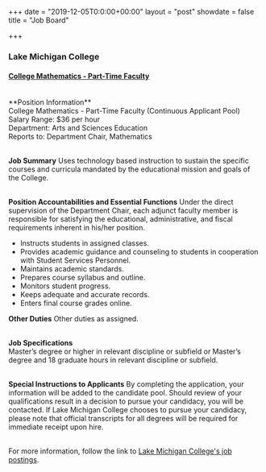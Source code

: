 +++
date = "2019-12-05T0:0:00+00:00"
layout = "post"
showdate = false
title = "Job Board"

+++
### Lake Michigan College<br>
#### <a href="https://lmc.simplehire.com/postings/2868">College Mathematics - Part-Time Faculty</a>

<br>
**Position Information**<br>
College Mathematics - Part-Time Faculty (Continuous Applicant Pool)</br>
Salary Range:	$36 per hour<br>
Department:	Arts and Sciences Education<br>
Reports to: Department Chair, Mathematics<br><br>

**Job Summary**	
Uses technology based instruction to sustain the specific courses and curricula mandated by the educational mission and goals of the College.<br><br>

**Position Accountabilities and Essential Functions**
Under the direct supervision of the Department Chair, each adjunct faculty member is responsible for satisfying the educational, administrative, and fiscal requirements inherent in his/her position.
<ul>
  <li>Instructs students in assigned classes.</li>
  <li>Provides academic guidance and counseling to students in cooperation with Student Services Personnel.</li>
  <li>Maintains academic standards.</li>
  <li>Prepares course syllabus and outline.</li>
  <li>Monitors student progress.</li>
  <li>Keeps adequate and accurate records.</li>
  <li>Enters final course grades online.</li></ul>

**Other Duties**
Other duties as assigned.<br><br>

**Job Specifications**	
Master’s degree or higher in relevant discipline or subfield or Master’s degree and 18 graduate hours in relevant discipline or subfield.<br><br>

**Special Instructions to Applicants**
By completing the application, your information will be added to the candidate pool. Should review of your qualifications result in a decision to pursue your candidacy, you will be contacted. 
If Lake Michigan College chooses to pursue your candidacy, please note that official transcripts for all degrees will be required for immediate receipt upon hire.<br><br>

For more information, follow the link to <a href="https://lmc.simplehire.com/">Lake Michigan College's job postings</a>.

